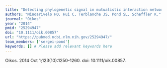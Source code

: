 ```yaml
---
title: "Detecting phylogenetic signal in mutualistic interaction networks using a Markov process model"
authors: "Minoarivelo HO, Hui C, Terblanche JS, Pond SL, Scheffler K."
journal: "Oikos"
year: "2014"
pmid: "25294947"
doi: "10.1111/oik.00857"
url: "https://pubmed.ncbi.nlm.nih.gov/25294947/"
team_members: ['sergei-pond']
keywords: [] # Please add relevant keywords here
---
```

Oikos. 2014 Oct 1;123(10):1250-1260. doi: 10.1111/oik.00857.